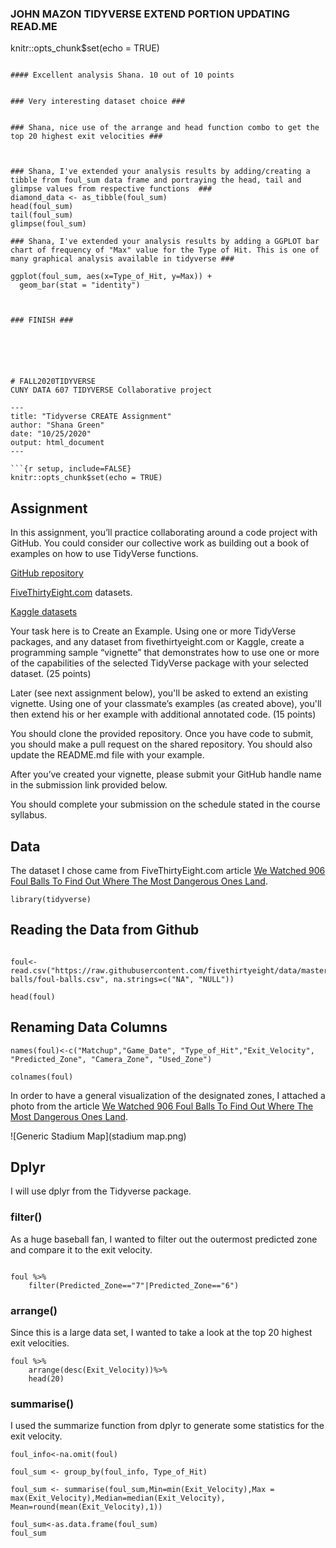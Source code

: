 ### JOHN MAZON TIDYVERSE EXTEND PORTION UPDATING READ.ME ###

knitr::opts_chunk$set(echo = TRUE)
```

#### Excellent analysis Shana. 10 out of 10 points


### Very interesting dataset choice ###


### Shana, nice use of the arrange and head function combo to get the top 20 highest exit velocities ###



### Shana, I've extended your analysis results by adding/creating a tibble from foul_sum data frame and portraying the head, tail and glimpse values from respective functions  ###
diamond_data <- as_tibble(foul_sum)
head(foul_sum)
tail(foul_sum)
glimpse(foul_sum)

### Shana, I've extended your analysis results by adding a GGPLOT bar chart of frequency of "Max" value for the Type of Hit. This is one of many graphical analysis available in tidyverse ###

ggplot(foul_sum, aes(x=Type_of_Hit, y=Max)) + 
  geom_bar(stat = "identity")



### FINISH ###






# FALL2020TIDYVERSE
CUNY DATA 607 TIDYVERSE Collaborative project

---
title: "Tidyverse CREATE Assignment"
author: "Shana Green"
date: "10/25/2020"
output: html_document
---

```{r setup, include=FALSE}
knitr::opts_chunk$set(echo = TRUE)
```

## Assignment

In this assignment, you’ll practice collaborating around a code project with GitHub.  You could consider our collective work as building out a book of examples on how to use TidyVerse functions.

[GitHub repository](https://github.com/acatlin/FALL2020TIDYVERSE)

[FiveThirtyEight.com](https://data.fivethirtyeight.com/) datasets.

[Kaggle datasets](https://www.kaggle.com/datasets)

Your task here is to Create an Example.  Using one or more TidyVerse packages, and any dataset from fivethirtyeight.com or Kaggle, create a programming sample “vignette” that demonstrates how to use one or more of the capabilities of the selected TidyVerse package with your selected dataset. (25 points)

Later (see next assignment below), you'll be asked to extend an existing vignette.  Using one of your classmate’s examples (as created above), you'll then extend his or her example with additional annotated code. (15 points)

You should clone the provided repository.  Once you have code to submit, you should make a pull request on the shared repository.  You should also update the README.md file with your example.

After you’ve created your vignette, please submit your GitHub handle name in the submission link provided below. 

You should complete your submission on the schedule stated in the course syllabus.

## Data

The dataset I chose came from FiveThirtyEight.com article [We Watched 906 Foul Balls To Find Out Where The Most Dangerous Ones Land](https://fivethirtyeight.com/features/we-watched-906-foul-balls-to-find-out-where-the-most-dangerous-ones-land/). 


```{r}
library(tidyverse)
```

## Reading the Data from Github

```{r}

foul<-read.csv("https://raw.githubusercontent.com/fivethirtyeight/data/master/foul-balls/foul-balls.csv", na.strings=c("NA", "NULL"))

head(foul)
```


## Renaming Data Columns
```{r}
names(foul)<-c("Matchup","Game_Date", "Type_of_Hit","Exit_Velocity", "Predicted_Zone", "Camera_Zone", "Used_Zone")

colnames(foul)
```

In order to have a general visualization of the designated zones, I attached a photo from the article [We Watched 906 Foul Balls To Find Out Where The Most Dangerous Ones Land](https://fivethirtyeight.com/features/we-watched-906-foul-balls-to-find-out-where-the-most-dangerous-ones-land/).

![Generic Stadium Map](stadium map.png)


## Dplyr

I will use dplyr from the Tidyverse package.


### filter()

As a huge baseball fan, I wanted to filter out the outermost predicted zone and compare it to the exit velocity.

```{r}

foul %>%
    filter(Predicted_Zone=="7"|Predicted_Zone=="6")
```

### arrange()

Since this is a large data set, I wanted to take a look at the top 20 highest exit velocities. 

```{r}
foul %>%
    arrange(desc(Exit_Velocity))%>%
    head(20)

```


### summarise()

I used the summarize function from dplyr to generate some statistics for the exit velocity. 

```{r}
foul_info<-na.omit(foul)
```

```{r}
foul_sum <- group_by(foul_info, Type_of_Hit)
```

```{r}
foul_sum <- summarise(foul_sum,Min=min(Exit_Velocity),Max = max(Exit_Velocity),Median=median(Exit_Velocity), Mean=round(mean(Exit_Velocity),1))

```

```{r}
foul_sum<-as.data.frame(foul_sum)
foul_sum

```
